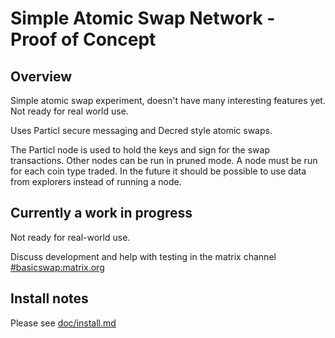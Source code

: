 
# Simple Atomic Swap Network - Proof of Concept


## Overview

Simple atomic swap experiment, doesn't have many interesting features yet.
Not ready for real world use.

Uses Particl secure messaging and Decred style atomic swaps.

The Particl node is used to hold the keys and sign for the swap transactions.
Other nodes can be run in pruned mode.
A node must be run for each coin type traded.
In the future it should be possible to use data from explorers instead of running a node.


## Currently a work in progress

Not ready for real-world use.

Discuss development and help with testing in the matrix channel [#basicswap:matrix.org](https://riot.im/app/#/room/#basicswap:matrix.org)


## Install notes

Please see [doc/install.md](doc/install.md)


